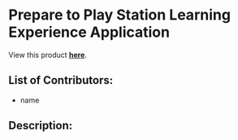 # Prepare to Play Station Learning Experience Application

View this product **[here](https://github.com/Westview-USC-Biomechanics-Collaboration/Prepare2Play-Learning-Experience/)**.

## List of Contributors:
- name

## Description:

